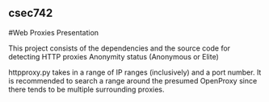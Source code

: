## csec742
#Web Proxies Presentation

This project consists of the dependencies and the source code for detecting HTTP proxies Anonymity status (Anonymous or Elite)

httpproxy.py takes in a range of IP ranges (inclusively) and a port number. It is recommended to search a range around the presumed OpenProxy since there tends to be multiple surrounding proxies.
